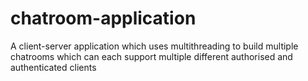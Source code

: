 # chatroom-application
A client-server application which uses multithreading to build multiple chatrooms which can each support multiple different authorised and authenticated clients
